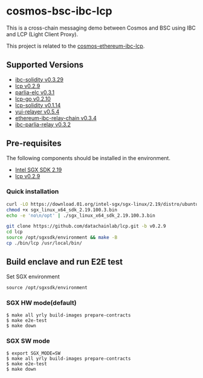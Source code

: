 # cosmos-bsc-ibc-lcp

This is a cross-chain messaging demo between Cosmos and BSC using IBC and LCP (Light Client Proxy).

This project is related to the [cosmos-ethereum-ibc-lcp](https://github.com/datachainlab/cosmos-ethereum-ibc-lcp).

## Supported Versions
- [ibc-solidity v0.3.29](https://github.com/hyperledger-labs/yui-ibc-solidity/releases/tag/v0.3.29)
- [lcp v0.2.9](https://github.com/datachainlab/lcp/releases/tag/v0.2.9)
- [parlia-elc v0.3.1](https://github.com/datachainlab/parlia-elc/releases/tag/v0.3.1)
- [lcp-go v0.2.10](https://github.com/datachainlab/lcp-go/releases/tag/v0.2.10)
- [lcp-solidity v0.1.14](https://github.com/datachainlab/lcp-solidity/releases/tag/v0.1.14)
- [yui-relayer v0.5.4](https://github.com/hyperledger-labs/yui-relayer/releases/tag/v0.5.4)
- [ethereum-ibc-relay-chain v0.3.4](https://github.com/datachainlab/ethereum-ibc-relay-chain/releases/tag/v0.3.4)
- [ibc-parlia-relay v0.3.2](https://github.com/datachainlab/ibc-parlia-relay/releases/tag/v0.3.2)

## Pre-requisites

The following components should be installed in the environment.

* [Intel SGX SDK 2.19](https://github.com/intel/linux-sgx/tree/sgx_2.19/sdk)
* [lcp v0.2.9](https://github.com/datachainlab/lcp/releases/tag/v0.2.9)

### Quick installation
```sh
curl -LO https://download.01.org/intel-sgx/sgx-linux/2.19/distro/ubuntu22.04-server/sgx_linux_x64_sdk_2.19.100.3.bin
chmod +x sgx_linux_x64_sdk_2.19.100.3.bin
echo -e 'no\n/opt' | ./sgx_linux_x64_sdk_2.19.100.3.bin

git clone https://github.com/datachainlab/lcp.git -b v0.2.9
cd lcp
source /opt/sgxsdk/environment && make -B
cp ./bin/lcp /usr/local/bin/
```

## Build enclave and run E2E test

Set SGX environment
```
source /opt/sgxsdk/environment
```

### SGX HW mode(default)

```
$ make all yrly build-images prepare-contracts 
$ make e2e-test
$ make down
```

### SGX SW mode

```
$ export SGX_MODE=SW
$ make all yrly build-images prepare-contracts 
$ make e2e-test
$ make down
```

